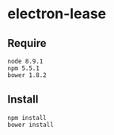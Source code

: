 # electron-lease
## Require

```
node 8.9.1
npm 5.5.1
bower 1.8.2
```
## Install

```shell
npm install
bower install
```

